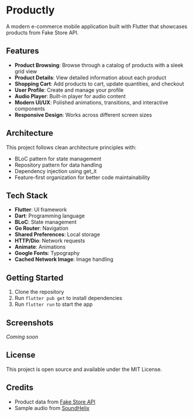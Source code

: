 # Productly

A modern e-commerce mobile application built with Flutter that showcases products from Fake Store API.

## Features

- **Product Browsing**: Browse through a catalog of products with a sleek grid view
- **Product Details**: View detailed information about each product
- **Shopping Cart**: Add products to cart, update quantities, and checkout
- **User Profile**: Create and manage your profile
- **Audio Player**: Built-in player for audio content
- **Modern UI/UX**: Polished animations, transitions, and interactive components
- **Responsive Design**: Works across different screen sizes

## Architecture

This project follows clean architecture principles with:
- BLoC pattern for state management
- Repository pattern for data handling
- Dependency injection using get_it
- Feature-first organization for better code maintainability

## Tech Stack

- **Flutter**: UI framework
- **Dart**: Programming language
- **BLoC**: State management
- **Go Router**: Navigation
- **Shared Preferences**: Local storage
- **HTTP/Dio**: Network requests
- **Animate**: Animations
- **Google Fonts**: Typography
- **Cached Network Image**: Image handling

## Getting Started

1. Clone the repository
2. Run `flutter pub get` to install dependencies
3. Run `flutter run` to start the app

## Screenshots

*Coming soon*

## License

This project is open source and available under the MIT License.

## Credits

- Product data from [Fake Store API](https://fakestoreapi.com/)
- Sample audio from [SoundHelix](https://www.soundhelix.com/)
